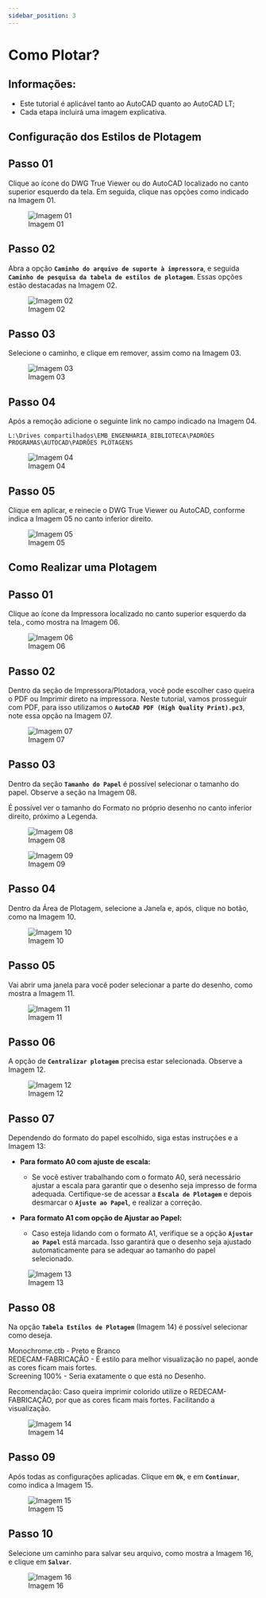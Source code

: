 ```yaml
---
sidebar_position: 3
---
```


# Como Plotar?

## Informações:
- Este tutorial é aplicável tanto ao AutoCAD quanto ao AutoCAD LT;
- Cada etapa incluirá uma imagem explicativa.

## Configuração dos Estilos de Plotagem

## Passo 01
Clique ao ícone do DWG True Viewer ou do AutoCAD localizado no canto superior esquerdo da tela. Em seguida, clique nas opções como indicado na Imagem 01.

<figure>
    <img src="/img/autocad/tutoriais/como-plotar/img01.png" alt="Imagem 01" />
    <figcaption>Imagem 01</figcaption>
</figure>

## Passo 02
Abra a opção **`Caminho do arquivo de suporte à impressora`**, e seguida **`Caminho de pesquisa da tabela de estilos de plotagem`**. Essas opções estão destacadas na Imagem 02.

<figure>
    <img src="/img/autocad/tutoriais/como-plotar/img02.png" alt="Imagem 02" />
    <figcaption>Imagem 02</figcaption>
</figure>

## Passo 03
Selecione o caminho, e clique em remover, assim como na Imagem 03.

<figure>
    <img src="/img/autocad/tutoriais/como-plotar/img03.png" alt="Imagem 03" />
    <figcaption>Imagem 03</figcaption>
</figure>

## Passo 04
Após a remoção adicione o seguinte link no campo indicado na Imagem 04.

```
L:\Drives compartilhados\EMB_ENGENHARIA_BIBLIOTECA\PADRÕES PROGRAMAS\AUTOCAD\PADRÕES PLOTAGENS
```

<figure>
    <img src="/img/autocad/tutoriais/como-plotar/img04.png" alt="Imagem 04" />
    <figcaption>Imagem 04</figcaption>
</figure>

## Passo 05
Clique em aplicar, e reinecie o DWG True Viewer ou AutoCAD, conforme indica a Imagem 05 no canto inferior direito.

<figure>
    <img src="/img/autocad/tutoriais/como-plotar/img05.png" alt="Imagem 05" />
    <figcaption>Imagem 05</figcaption>
</figure>
 
 ## Como Realizar uma Plotagem

 ## Passo 01
 Clique ao ícone da Impressora localizado no canto superior esquerdo da tela., como mostra na Imagem 06.

<figure>
    <img src="/img/autocad/tutoriais/como-plotar/img06.png" alt="Imagem 06" />
    <figcaption>Imagem 06</figcaption>
</figure>

## Passo 02
Dentro da seção de Impressora/Plotadora, você pode escolher caso queira o PDF ou Imprimir direto na impressora. Neste tutorial, vamos prosseguir com PDF, para isso utilizamos o **`AutoCAD PDF (High Quality Print).pc3`**, note essa opção na Imagem 07.

<figure>
    <img src="/img/autocad/tutoriais/como-plotar/img07.png" alt="Imagem 07" />
    <figcaption>Imagem 07</figcaption>
</figure>

## Passo 03
Dentro da seção **`Tamanho do Papel`** é possível selecionar o tamanho do papel. Observe a seção na Imagem 08.

É possível ver o tamanho do Formato no próprio desenho no canto inferior direito, próximo a Legenda.

<figure>
    <img src="/img/autocad/tutoriais/como-plotar/img08.png" alt="Imagem 08" />
    <figcaption>Imagem 08</figcaption>
</figure>

<figure>
    <img src="/img/autocad/tutoriais/como-plotar/img09.png" alt="Imagem 09" />
    <figcaption>Imagem 09</figcaption>
</figure>

## Passo 04
Dentro da Área de Plotagem, selecione a Janela e, após, clique no botão, como na Imagem 10.

<figure>
    <img src="/img/autocad/tutoriais/como-plotar/img10.png" alt="Imagem 10" />
    <figcaption>Imagem 10</figcaption>
</figure>

## Passo 05
Vai abrir uma janela para você poder selecionar a parte do desenho, como mostra a Imagem 11.

<figure>
    <img src="/img/autocad/tutoriais/como-plotar/img11.png" alt="Imagem 11" />
    <figcaption>Imagem 11</figcaption>
</figure>

## Passo 06
A opção de **``Centralizar plotagem``** precisa estar selecionada. Observe a Imagem 12.

<figure>
    <img src="/img/autocad/tutoriais/como-plotar/img12.png" alt="Imagem 12" />
    <figcaption>Imagem 12</figcaption>
</figure>

## Passo 07
Dependendo do formato do papel escolhido, siga estas instruções e a Imagem 13:

- **Para formato A0 com ajuste de escala:**

    - Se você estiver trabalhando com o formato A0, será necessário ajustar a escala para garantir que o desenho seja impresso de forma adequada. Certifique-se de acessar a **``Escala de Plotagem``** e depois desmarcar o **``Ajuste ao Papel``**, e realizar a correção.

 - **Para formato A1 com opção de Ajustar ao Papel:**

    - Caso esteja lidando com o formato A1, verifique se a opção **``Ajustar ao Papel``** está marcada. Isso garantirá que o desenho seja ajustado automaticamente para se adequar ao tamanho do papel selecionado.

<figure>
    <img src="/img/autocad/tutoriais/como-plotar/img13.png" alt="Imagem 13" />
    <figcaption>Imagem 13</figcaption>
</figure>

## Passo 08
Na opção **``Tabela Estilos de Plotagem``** (Imagem 14) é possível selecionar como deseja. 

Monochrome.ctb - Preto e Branco  
REDECAM-FABRICAÇÃO - É estilo para melhor visualização no papel, aonde as cores ficam mais fortes.  
Screening 100% - Seria exatamente o que está no Desenho.  

Recomendação: Caso queira imprimir colorido utilize o REDECAM-FABRICAÇÃO, por que as cores ficam mais fortes. Facilitando a visualização.

<figure>
    <img src="/img/autocad/tutoriais/como-plotar/img14.png" alt="Imagem 14" />
    <figcaption>Imagem 14</figcaption>
</figure>

## Passo 09
Após todas as configurações aplicadas. Clique em **``Ok``**, e em **``Continuar``**, como indica a Imagem 15.

<figure>
    <img src="/img/autocad/tutoriais/como-plotar/img15.png" alt="Imagem 15" />
    <figcaption>Imagem 15</figcaption>
</figure>

## Passo 10
Selecione um caminho para salvar seu arquivo, como mostra a Imagem 16, e clique em **``Salvar``**.

<figure>
    <img src="/img/autocad/tutoriais/como-plotar/img16.png" alt="Imagem 16" />
    <figcaption>Imagem 16</figcaption>
</figure>